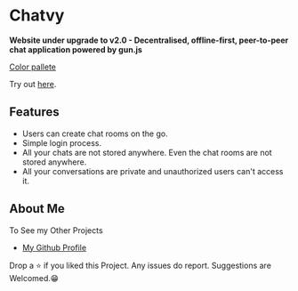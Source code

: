 # Chatvy

<!-- <p>
<img src="./client/public/icon.png"/>
</p> -->

**Website under upgrade to v2.0 - Decentralised, offline-first, peer-to-peer chat application powered by gun.js**

[Color pallete](https://colorhunt.co/palette/1a1a2e16213e0f3460e94560) 

Try out [here](https://chatzilla-private-chat.web.app/).

## Features

- Users can create chat rooms on the go.
- Simple login process.
- All your chats are not stored anywhere. Even the chat rooms are not stored anywhere.
- All your conversations are private and unauthorized users can't access it.

## About Me

To See my Other Projects

- [My Github Profile](https://github.com/Poujhit)

Drop a ⭐ if you liked this Project. Any issues do report. Suggestions are Welcomed.😁
